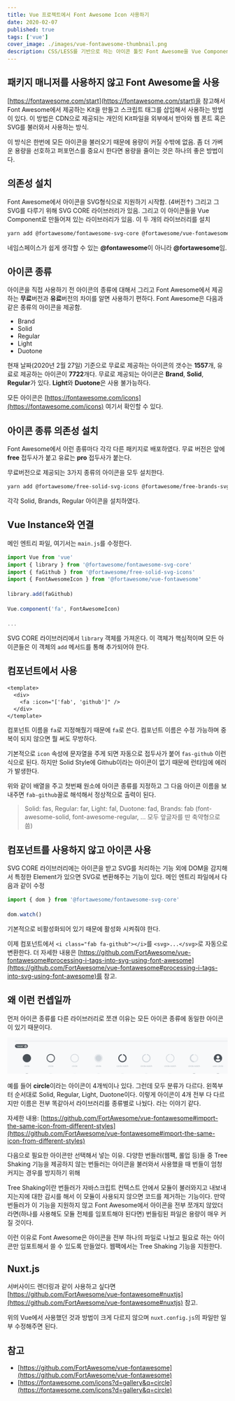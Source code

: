 ```yaml
---
title: Vue 프로젝트에서 Font Awesome Icon 사용하기
date: 2020-02-07
published: true
tags: ['vue']
cover_image: ./images/vue-fontawesome-thumbnail.png
description: CSS/LESS를 기반으로 하는 아이콘 툴킷 Font Awesome을 Vue Component 형식으로 래핑된 라이브러리를 쉽게 vue-cli 기반 프로젝트에 적용하는 방법
---
```


## 패키지 매니저를 사용하지 않고 Font Awesome을 사용

[https://fontawesome.com/start](https://fontawesome.com/start)을 참고해서 Font Awesome에서 제공하는 Kit을 만들고 스크립트 태그를 삽입해서 사용하는 방법이 있다. 이 방법은 CDN으로 제공되는 개인의 Kit파일을 외부에서 받아와 웹 폰트 혹은 SVG를 불러와서 사용하는 방식.

이 방식은 한번에 모든 아이콘을 불러오기 때문에 용량이 커질 수밖에 없음. 좀 더 가벼운 용량을 선호하고 퍼포먼스를 중요시 한다면 용량을 줄이는 것은 하나의 좋은 방법이다.

## 의존성 설치

Font Awesome에서 아이콘을 SVG형식으로 지원하기 시작함. (4버전↑) 그리고 그 SVG를 다루기 위해 SVG CORE 라이브러리가 있음. 그리고 이 아이콘들을 Vue Component로 만들어져 있는 라이브러리가 있음. 이 두 개의 라이브러리를 설치

```sh
yarn add @fortawesome/fontawesome-svg-core @fortawesome/vue-fontawesome
```

네임스페이스가 쉽게 생각할 수 있는 **@fontawesome**이 아니라 **@fortawesome**임.

## 아이콘 종류

아이콘을 직접 사용하기 전 아이콘의 종류에 대해서 그리고 Font Awesome에서 제공하는 **무료**버전과 **유료**버전의 차이를 알면 사용하기 편하다. Font Awesome은 다음과 같은 종류의 아이콘을 제공함.

- Brand
- Solid
- Regular
- Light
- Duotone

현재 날짜(2020년 2월 27일) 기준으로 무료로 제공하는 아이콘의 갯수는 **1557**개, 유료로 제공하는 아이콘이 **7722**개다. 무료로 제공되는 아이콘은 **Brand**, **Solid**, **Regular**가 있다. **Light**와 **Duotone**은 사용 불가능하다.

모든 아이콘은 [https://fontawesome.com/icons](https://fontawesome.com/icons) 여기서 확인할 수 있다.

## 아이콘 종류 의존성 설치

Font Awesome에서 이런 종류마다 각각 다른 패키지로 배포하였다. 무료 버전은 앞에 **free** 접두사가 붙고 유료는 **pro** 접두사가 붙는다.

무료버전으로 제공되는 3가지 종류의 아이콘을 모두 설치한다.

```sh
yarn add @fortawesome/free-solid-svg-icons @fortawesome/free-brands-svg-icons @fortawesome/free-regular-svg-icons
```

각각 Solid, Brands, Regular 아이콘을 설치하였다.

## Vue Instance와 연결

메인 엔트리 파일, 여기서는 `main.js`를 수정한다.

```js
import Vue from 'vue'
import { library } from '@fortawesome/fontawesome-svg-core'
import { faGithub } from '@fortawesome/free-solid-svg-icons'
import { FontAwesomeIcon } from '@fortawesome/vue-fontawesome'

library.add(faGithub)

Vue.component('fa', FontAwesomeIcon)

...
```

SVG CORE 라이브러리에서 `library` 객체를 가져온다. 이 객체가 핵심적이며 모든 아이콘들은 이 객체의 `add` 메서드를 통해 추가되어야 한다.

## 컴포넌트에서 사용

```vue
<template>
  <div>
    <fa :icon="['fab', 'github']" />
  </div>
</template>
```

컴포넌트 이름을 `fa`로 지정해줬기 때문에 `fa`로 쓴다. 컴포넌트 이름은 수정 가능하며 중복이 되지 않으면 뭘 써도 무방하다.

기본적으로 `icon` 속성에 문자열을 주게 되면 자동으로 접두사가 붙어 `fas-github` 이런식으로 된다. 하지만 Solid Style에 Github이라는 아이콘이 없기 때문에 런타임에 에러가 발생한다.

위와 같이 배열을 주고 첫번째 원소에 아이콘 종류를 지정하고 그 다음 아이콘 이름을 보내주면 `fab-github`꼴로 해석해서 정상적으로 출력이 된다.

> Solid: fas, Regular: far, Light: fal, Duotone: fad, Brands: fab (font-awesome-solid, font-awesome-regular, ... 모두 앞글자를 딴 축약형으로 씀)

## 컴포넌트를 사용하지 않고 아이콘 사용

SVG CORE 라이브러리에는 아이콘을 받고 SVG를 처리하는 기능 외에 DOM을 감지해서 특정한 Element가 있으면 SVG로 변환해주는 기능이 있다. 메인 엔트리 파일에서 다음과 같이 수정

```js
import { dom } from '@fortawesome/fontawesome-svg-core'

dom.watch()
```

기본적으로 비활성화되어 있기 때문에 활성화 시켜줘야 한다.

이제 컴포넌트에서 `<i class="fab fa-github"></i>`를 `<svg>...</svg>`로 자동으로 변환한다. 더 자세한 내용은 [https://github.com/FortAwesome/vue-fontawesome#processing-i-tags-into-svg-using-font-awesome](https://github.com/FortAwesome/vue-fontawesome#processing-i-tags-into-svg-using-font-awesome)를 참고.

## 왜 이런 컨셉일까

먼저 아이콘 종류를 다른 라이브러리로 쪼갠 이유는 모든 아이콘 종류에 동일한 아이콘이 있기 때문이다.

![fontawesome](./images/fontawesome-circle.png)

예를 들어 **circle**이라는 아이콘이 4개씩이나 있다. 그런데 모두 분류가 다르다. 왼쪽부터 순서대로 Solid, Regular, Light, Duotone이다. 이렇게 아이콘이 4개 전부 다 다르지만 이름은 전부 똑같아서 라이브러리를 종류별로 나눴다. 라는 이야기 같다.

자세한 내용: [https://github.com/FortAwesome/vue-fontawesome#import-the-same-icon-from-different-styles](https://github.com/FortAwesome/vue-fontawesome#import-the-same-icon-from-different-styles)

다음으로 필요한 아이콘만 선택해서 넣는 이유. 다양한 번들러(웹팩, 롤업 등)들 중 Tree Shaking 기능을 제공하지 않는 번들러는 아이콘을 불러와서 사용했을 때 번들이 엄청 커지는 경우를 방지하기 위해

Tree Shaking이란 번들러가 자바스크립트 컨텍스트 안에서 모듈이 불러와지고 내보내지는지에 대한 감시를 해서 이 모듈이 사용되지 않으면 코드를 제거하는 기능이다. 만약 번들러가 이 기능을 지원하지 않고 Font Awesome에서 아이콘을 전부 쪼개지 않았더라면(하나를 사용해도 모듈 전체를 임포트해야 된다면) 번들링된 파일은 용량이 매우 커질 것이다.

이런 이유로 Font Awesome은 아이콘을 전부 하나의 파일로 나눴고 필요로 하는 아이콘만 임포트해서 쓸 수 있도록 만들었다. 웹팩에서는 Tree Shaking 기능을 지원한다.

## Nuxt.js

서버사이드 렌더링과 같이 사용하고 싶다면 [https://github.com/FortAwesome/vue-fontawesome#nuxtjs](https://github.com/FortAwesome/vue-fontawesome#nuxtjs) 참고.

위의 Vue에서 사용했던 것과 방법이 크게 다르지 않으며 `nuxt.config.js`의 파일만 일부 수정해주면 된다.

## 참고

- [https://github.com/FortAwesome/vue-fontawesome](https://github.com/FortAwesome/vue-fontawesome)
- [https://fontawesome.com/icons?d=gallery&q=circle](https://fontawesome.com/icons?d=gallery&q=circle)
